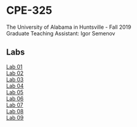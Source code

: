 # CPE-325
The University of Alabama in Huntsville - Fall 2019  
Graduate Teaching Assistant: Igor Semenov  
## Labs
[Lab 01](Labs/Lab_01)  
[Lab 02](Labs/Lab_02)  
[Lab 03](Labs/Lab_03)  
[Lab 04](Labs/Lab_04)  
[Lab 05](Labs/Lab_05)  
[Lab 06](Labs/Lab_06)  
[Lab 07](Labs/Lab_07)  
[Lab 08](Labs/Lab_08)  
[Lab 09](Labs/Lab_09)  

